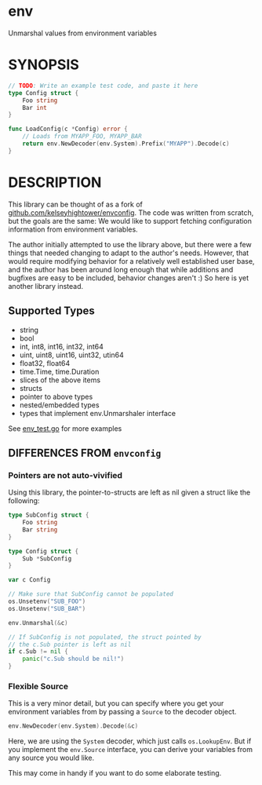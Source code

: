 # env

Unmarshal values from environment variables

# SYNOPSIS

```go
// TODO: Write an example test code, and paste it here
type Config struct {
    Foo string
    Bar int
}

func LoadConfig(c *Config) error {
    // Loads from MYAPP_FOO, MYAPP_BAR
    return env.NewDecoder(env.System).Prefix("MYAPP").Decode(c)
}
```

# DESCRIPTION

This library can be thought of as a fork of [github.com/kelseyhightower/envconfig](https://github.com/kelseyhightower/envconfig). The code was written from scratch, but the goals are the same: We would like to support fetching configuration information from environment variables.

The author initially attempted to use the library above, but there were a few things that needed changing to adapt to the author's needs. However, that would require modifying behavior for a relatively well established user base, and the author has been around long enough that while additions and bugfixes are easy to be included, behavior changes aren't :) So here is yet another library instead.

## Supported Types

* string
* bool
* int, int8, int16, int32, int64
* uint, uint8, uint16, uint32, utin64
* float32, float64
* time.Time, time.Duration
* slices of the above items
* structs
* pointer to above types
* nested/embedded types
* types that implement env.Unmarshaler interface

See [env_test.go](./env_test.go) for more examples

## DIFFERENCES FROM `envconfig`

### Pointers are not auto-vivified

Using this library, the pointer-to-structs are left as nil given a struct like the following:

```go
type SubConfig struct {
    Foo string
    Bar string
}

type Config struct {
    Sub *SubConfig
}

var c Config

// Make sure that SubConfig cannot be populated
os.Unsetenv("SUB_FOO")
os.Unsetenv("SUB_BAR")

env.Unmarshal(&c)

// If SubConfig is not populated, the struct pointed by
// the c.Sub pointer is left as nil
if c.Sub != nil {
    panic("c.Sub should be nil!")
}
```

### Flexible Source

This is a very minor detail, but you can specify where you get your environment variables from by passing a `Source` to the decoder object.

```go
env.NewDecoder(env.System).Decode(&c)
```

Here, we are using the `System` decoder, which just calls `os.LookupEnv`. But if you implement the `env.Source` interface, you can derive your variables from any source you would like.

This may come in handy if you want to do some elaborate testing.